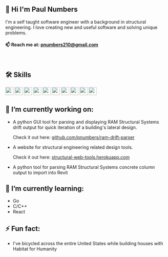 ## 👋 Hi I'm Paul Numbers

I'm a self taught software engineer with a background in structural engineering. I love creating new and useful software and solving unique problems.

<!-- I'm currently looking for a job in software engineering. -->

#### 📫 Reach me at: pnumbers210@gmail.com

<!-- <div style="text-align:center">
    <img align="center" src="assests/crane_building_computer_2.png" />
</div> -->

<!-- --- -->

<br>

## 🛠 Skills

<span>
    <!-- Go -->
    <img height="25" src="https://img.shields.io/badge/-Golang-%2316667e?style=flat&logo=go&logoColor=00ADD8">
    <!-- Python -->
    <img height="25" src="https://img.shields.io/badge/-Python-3776AB?logo=python&logoColor=yellow"/>
    <!-- JS -->
    <img height="25" src="https://img.shields.io/badge/-JavaScript-F7DF1E?logo=javascript&logoColor=black"/>
    <!-- MySQL -->
    <img height="25" src="https://img.shields.io/badge/-MySQL-4479A1?style=flat&logo=mysql&logoColor=white"/>
    <!-- <img height="25" src="https://img.shields.io/badge/mysql-%2300f.svg?style=for-the-badge&logo=mysql&logoColor=white"/> -->
    <!-- <img height="25" src="https://img.shields.io/badge/mysql-%2300f.svg?style=flat&logo=mysql&logoColor=white"/> -->
    <!-- MongoDB -->
    <img height="25" src="https://img.shields.io/badge/-MongoDB-darkgreen?logo=mongodb&logoColor"/>
    <!-- Express -->
    <img height="25" src="https://img.shields.io/badge/-Express-000000?logo=express&logoColor"/>
    <!-- Node.JS - Square-->
    <!-- <img height="25" src="https://img.shields.io/badge/node.js-6DA55F?style=for-the-badge&logo=node.js&logoColor=white"/> -->
    <!-- Node.js - Rounded -->
    <img height="25" src="https://img.shields.io/badge/Node.js-6DA55F?style=flat&logo=node.js&logoColor=white"/>
    <!-- HTML5 - SVG -->
    <!-- <img height="25" src="https://img.shields.io/badge/html5-%23E34F26.svg?style=for-the-badge&logo=html5&logoColor=white"/> -->
    <!-- HTML - Flat -->
    <img height="25" src="https://img.shields.io/badge/HTML5-%23E34F26.svg?style=flat&logo=html5&logoColor=white"/>
    <!-- HTML Mine -->
    <!-- <img height="25" src="https://img.shields.io/badge/-HTML5-orange?logo=html5&logoColor=white"/> -->
    <!-- CSS3 -->
    <img height="25" src="https://img.shields.io/badge/CSS3-%231572B6.svg?style=flat&logo=css3&logoColor=white"/>
    <!-- CSS3 -->
    <!-- <img height="25" src="https://img.shields.io/badge/css3-%231572B6.svg?style=for-the-badge&logo=css3&logoColor=white"/> -->
    <!-- C -->
    <!-- <img height="25" src="https://img.shields.io/badge/c-%2300599C.svg?style=for-the-badge&logo=c&logoColor=white"/> -->
    <!-- C -->
    <img height="25" src="https://img.shields.io/badge/C-%2300599C.svg?style=flat&logo=c&logoColor=white"/>
</span>

<br>

## 🔭 I’m currently working on:

- A python GUI tool for parsing and displaying RAM Structural Systems drift output for quick iteration of a building's lateral design.
  <!-- <br> -->

  Check it out here: [github.com/pnumbers/ram-drift-parser](https://github.com/pnumbers/ram-drift-parser)

- A website for structural engineering related design tools.

  Check it out here: [structural-web-tools.herokuapp.com](https://structural-web-tools.herokuapp.com/)

- A python tool for parsing RAM Structural Systems concrete column output to import into Revit

<!-- <br> -->

## 🌱 I’m currently learning:

- Go
- C/C++
- React

<!-- <br> -->

## ⚡ Fun fact:

- I've bicycled across the entire United States while building houses with Habitat for Humanity
  <!-- - 💬 Ask me about ... -->
  <!-- - 👯 I’m looking to collaborate on ... -->
  <!-- - 🤔 I’m looking for help with ... -->
